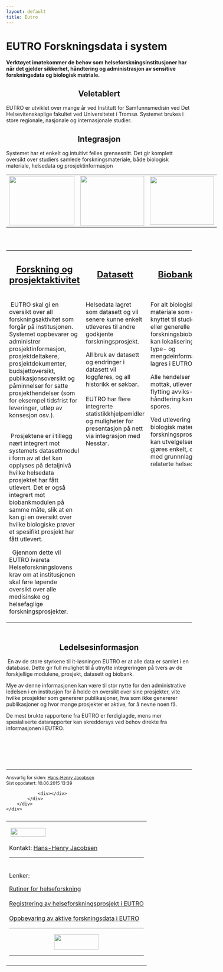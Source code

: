 ```yaml
---
layout: default
title: Eutro
---
```

<div class="col-md-8">
    <div id="ikb3" class="ikbComponent">
        <div class="row-fluid">
            <div class="span12">
                <h1>EUTRO Forskningsdata i system   </h1>
                <p><strong>Verkt&oslash;yet im&oslash;tekommer de behov som helseforskningsinstitusjoner har n&aring;r det gjelder sikkerhet, h&aring;ndtering og administrasjon av sensitive forskningsdata og biologisk matriale.</strong></p>
                <div class="nyhArtikkel">
                    <h2 style="text-align: center;"><strong>Veletablert</strong></h2>
                    <p>EUTRO er utviklet over mange &aring;r ved Institutt for Samfunnsmedisin ved Det Helsevitenskaplige fakultet ved Universitetet i Troms&oslash;. Systemet brukes i store regionale, nasjonale og internasjonale studier.</p>
                    <h2 style="text-align: center;"><strong>Integrasjon</strong></h2>
                    <p>Systemet har et enkelt og intuitivt felles grensesnitt. Det gir komplett oversikt over studiers samlede forskningsmateriale, b&aring;de biologisk materiale, helsedata og prosjektinformasjon</p>
                    <table style="width: 578px; height: 189px;" border="0">
                        <tr>
                            <td><a title="Forskning og prosjektaktivitet" href="http://uit.no/ansatte/organisasjon/artikkel?p_document_id=330043&amp;p_dimension_id=88111&amp;p_menu=42374" target="_blank"><img style="margin: 0px;" title="Forsknings prosjekt.jpg" src="http://uit.no/Content/329937/Forsknings%20prosjekt.jpg" alt="" width="177" height="133" /></a></td>
                            <td><a title="Datasett" href="http://uit.no/ansatte/organisasjon/artikkel?p_document_id=330046&amp;p_dimension_id=88111&amp;p_menu=42374" target="_blank"><img style="margin: 0px;" title="Datasett.jpg" src="http://uit.no/Content/329936/Datasett.jpg" alt="" width="173" height="135" /></a></td>
                            <td><a title="Biobank" href="http://uit.no/ansatte/organisasjon/artikkel?p_document_id=330051&amp;p_dimension_id=88111&amp;p_menu=42374" target="_blank"><img style="margin: 0px;" title="Biobanker.jpg" src="http://uit.no/Content/329934/Biobanker.jpg" alt="" width="173" height="131" /></a></td>
                        </tr>
                    </table>
                    <table border="0">
                        <tr>
                            <td>
                                <h2 style="text-align: center;"><a title="Forskning og prosjektaktivitet" href="http://uit.no/om/enhet/artikkel?p_dimension_id=88111&amp;p_document_id=330043" target="_blank"><strong><strong>Forskning og prosjektaktivitet</strong></strong></a></h2>
                            </td>
                            <td style="text-align: center;">
                                <h2><a title="Datasett" href="http://uit.no/om/enhet/artikkel?p_dimension_id=88111&amp;p_document_id=330046" target="_blank"><strong>Datasett</strong></a></h2>
                            </td>
                            <td>
                                <h2 style="text-align: center;"><a title="Biobank" href="http://uit.no/om/enhet/artikkel?p_dimension_id=88111&amp;p_document_id=330051" target="_blank"><strong><strong>Biobanker</strong></strong></a></h2>
                            </td>
                        </tr>
                        <tr style="vertical-align: top;">
                            <td>
                                <p>&nbsp;EUTRO skal gi en oversikt over all forskningsaktivitet som forg&aring;r p&aring; institusjonen. Systemet oppbevarer og administrer prosjektinformasjon, prosjektdeltakere, prosjektdokumenter, budsjettoversikt, publikasjonsoversikt og p&aring;minnelser for satte prosjekthendelser (som for eksempel tidsfrist for leveringer, utl&oslash;p av konsesjon osv.).<br /><br /></p>
                                <p>&nbsp;Prosjektene er i tillegg n&aelig;rt integrert mot systemets datasettmodul i form av at det kan opplyses p&aring; detaljniv&aring; hvilke helsedata prosjektet har f&aring;tt utlevert. Det er ogs&aring; integrert mot biobankmodulen p&aring; samme m&aring;te, slik at en kan gi en oversikt over hvilke biologiske pr&oslash;ver et spesifikt prosjekt har f&aring;tt utlevert.</p>
                                <p>&nbsp;&nbsp;Gjennom dette vil EUTRO ivareta Helseforskningslovens krav om at institusjonen skal f&oslash;re l&oslash;pende oversikt over alle medisinske og helsefaglige forskningsprosjekter.</p>
                            </td>
                            <td>
                                <p style="text-align: left;">Helsedata lagret som datasett og vil senere kunne enkelt utleveres til andre godkjente&nbsp;<br />forskningsprosjekt.</p>
                                <p style="text-align: left;">All bruk av datasett og endringer i datasett&nbsp;vil loggf&oslash;res, og all historikk er s&oslash;kbar.<br /><br />EUTRO har flere integrerte statistikkhjelpemidler og muligheter for presentasjon p&aring; nett via integrasjon med Nesstar.</p>
                                <h4 style="text-align: left;">&nbsp;</h4>
                                <h4 style="text-align: left;">&nbsp;</h4>
                                <p>&nbsp;</p>
                                <h4 style="text-align: left;">&nbsp;&nbsp;</h4>
                            </td>
                            <td>
                                <p>For alt biologisk materiale som er knyttet til studier eller generelle forskningsbiobanker, kan lokalisering, type- og mengdeinformasjon lagres i EUTRO&nbsp;</p>
                                <p>Alle hendelser som mottak, utlevering, flytting avviks- h&aring;ndtering&nbsp;kan spores.</p>
                                <p>Ved utlevering av biologisk materiale til forskningsprosjekt kan utvelgelsen gj&oslash;res enkelt, ogs&aring; med grunnnlag i relaterte helsedata.&nbsp;</p>
                                <p>&nbsp;&nbsp;</p>
                                <p>&nbsp;</p>
                                <p>&nbsp;</p>
                            </td>
                        </tr>
                    </table>
                    <h2 style="text-align: center;"><br />Ledelsesinformasjon</h2>
                    <p style="text-align: left;">&nbsp;En av de store styrkene til it-l&oslash;sningen EUTRO er at alle data er samlet i en database. Dette gir full mulighet til &aring; utnytte integreringen p&aring; tvers av de forskjellige modulene, prosjekt, datasett og biobank.</p>
                    <p>Mye av denne informasjonen kan v&aelig;re til stor nytte for den administrative ledelsen i en institusjon for &aring; holde en oversikt over sine prosjekter, vite hvilke prosjekter som genererer publikasjoner, hva som ikke genererer publikasjoner og hvor mange prosjekter er aktive, for &aring; nevne noen f&aring;.</p>
                    <p>De mest brukte rapportene fra EUTRO er ferdiglagde, mens mer spesialiserte datarapporter kan skreddersys ved behov direkte fra informasjonen i EUTRO.</p>
                    <h2 style="text-align: left;">&nbsp;</h2>
                </div>
                <br /><hr />
                <div style="font-size:0.85em;">
                    Ansvarlig for siden: <a href="#" onclick="return call_ikb_homeplace('41656','TITLE_REDIRECT','10','17','10185','','0','')">Hans-Henry Jacobsen</a><br />
                    Sist oppdatert: 10.06.2015 13:39
                </div>


                <div></div>
            </div>
        </div>
    </div>
</div>
<div class="col-md-3 col-md-offset-1">
    <div style="margin:25px 0px 25px 0px;">
        <table border="0">
            <tr>
                <td>
                    <p>&nbsp;<img style="margin: 0px 0px;" title="Eutro - Logo.jpg" src="http://uit.no/Content/256333/attr=BCBBA1CBC7C3E742E040F28154A42E5B/Eutro-Logo.jpg" alt="" width="95" height="24" /></p>
                    <p>Kontakt: <a href="http://uit.no/om/enhet/ansatte/person?p_document_id=41656&amp;p_dimension_id=88111">Hans-Henry Jacobsen</a></p>
                    <hr />
                </td>
            </tr>
            <tr>
                <td>
                    <p>Lenker:</p>
                    <p><a title="Rutiner for helseforskning" href="http://uit.no/ansatte/organisasjon/artikkel?p_menu=28713&amp;p_document_id=212253&amp;p_dimension_id=88108" target="_blank">Rutiner for helseforskning</a><br /><br /><a title="Registrering av helseforskningsprosjekt i EUTRO" href="http://uit.no/ansatte/organisasjon/artikkel?p_document_id=205857&amp;p_dimension_id=88127&amp;p_menu=49281" target="_blank">Registrering av helseforskningsprosjekt i EUTRO</a><br /><br /><a title="Oppbevaring av aktive forsknngsdata i EUTRO" href="http://uit.no/ansatte/organisasjon/artikkel?p_document_id=205855&amp;p_dimension_id=88127&amp;p_menu=49281" target="_blank">Oppbevaring av aktive forskningsdata i EUTRO</a></p>
                    <hr />
                    <p><a href="http://uit.no/ansatte/organisasjon/artikkel?p_document_id=224677&amp;p_dimension_id=88127&amp;p_menu=28713" target="_blank"><img style="margin: 0px auto; display: block; vertical-align: top;" title="Cristin logo.jpg" src="http://uit.no/Content/304189/attr=C00FDB3273EA301FE040F28154A46987/Cristin%20logo.jpg" alt="" width="120" height="42" /></a></p>
                    <hr />
                    <p></p>
                </td>
            </tr>
            <tr>
                <td style="text-align: center;"></td>
            </tr>
        </table>
    </div>
</div>
